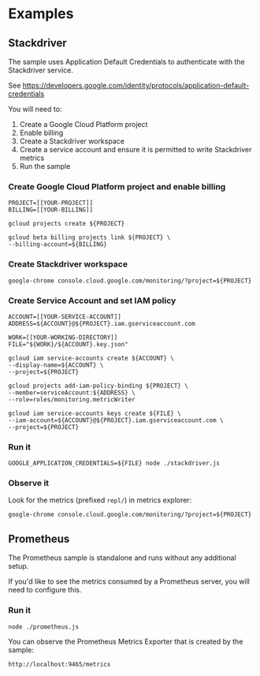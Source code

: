 # Examples


## Stackdriver

The sample uses Application Default Credentials to authenticate with the Stackdriver service.

See https://developers.google.com/identity/protocols/application-default-credentials

You will need to:

1. Create a Google Cloud Platform project
2. Enable billing
3. Create a Stackdriver workspace
4. Create a service account and ensure it is permitted to write Stackdriver metrics
5. Run the sample

### Create Google Cloud Platform project and enable billing

```
PROJECT=[[YOUR-PROJECT]]
BILLING=[[YOUR-BILLING]]

gcloud projects create ${PROJECT}

gcloud beta billing projects link ${PROJECT} \
--billing-account=${BILLING}
```
### Create Stackdriver workspace

```
google-chrome console.cloud.google.com/monitoring/?project=${PROJECT}
```

### Create Service Account and set IAM policy

```
ACCOUNT=[[YOUR-SERVICE-ACCOUNT]]
ADDRESS=${ACCOUNT}@${PROJECT}.iam.gserviceaccount.com

WORK=[[YOUR-WORKING-DIRECTORY]]
FILE="${WORK}/${ACCOUNT}.key.json"

gcloud iam service-accounts create ${ACCOUNT} \
--display-name=${ACCOUNT} \
--project=${PROJECT}

gcloud projects add-iam-policy-binding ${PROJECT} \
--member=serviceAccount:${ADDRESS} \
--role=roles/monitoring.metricWriter

gcloud iam service-accounts keys create ${FILE} \
--iam-account=${ACCOUNT}@${PROJECT}.iam.gserviceaccount.com \
--project=${PROJECT}
```

### Run it

```
GOOGLE_APPLICATION_CREDENTIALS=${FILE} node ./stackdriver.js
```

### Observe it

Look for the metrics (prefixed `repl/`) in metrics explorer:

```
google-chrome console.cloud.google.com/monitoring/?project=${PROJECT}
```


## Prometheus

The Prometheus sample is standalone and runs without any additional setup.

If you'd like to see the metrics consumed by a Prometheus server, you will need to configure this.

### Run it

```
node ./prometheus.js
```

You can observe the Prometheus Metrics Exporter that is created by the sample:
```
http://localhost:9465/metrics
```


